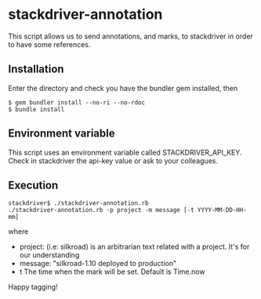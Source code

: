 # stackdriver-annotation

This script allows us to send annotations, and marks, to stackdriver in order to have
some references.

## Installation

Enter the directory and check you have the bundler gem installed, then

```
$ gem bundler install --no-ri --no-rdoc
$ bundle install 
```

## Environment variable

This script uses an environment variable called STACKDRIVER_API_KEY.  Check in stackdriver
the api-key value or ask to your colleagues.

## Execution

```
stackdriver$ ./stackdriver-annotation.rb 
./stackdriver-annotation.rb -p project -m message [-t YYYY-MM-DD-HH-mm]
```

where
  - project: (i.e: silkroad) is an arbitrarian text related with a project. It's for our understanding
  - message: "silkroad-1.10 deployed to production"
  - t The time when the mark will be set.  Default is Time.now

Happy tagging!
